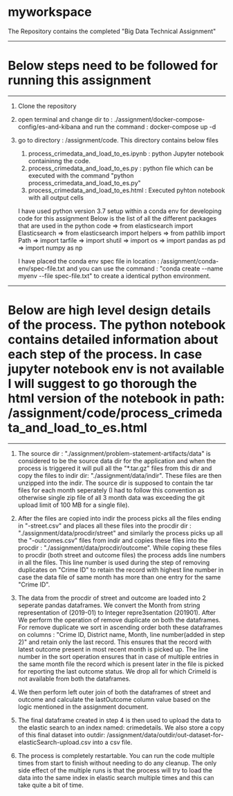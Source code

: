 # myworkspace

The Repository contains the completed "Big Data Technical Assignment"


--------------------------------------------------------------
# Below steps need to be followed for running this assignment
--------------------------------------------------------------
1) Clone the repository

2) open terminal and change dir to : ./assignment/docker-compose-config/es-and-kibana and run the command : docker-compose up -d

3) go to directory : /assignment/code. This directory contains below files 
	1) process_crimedata_and_load_to_es.ipynb : python Jupyter notebook containinng the code.
	2) process_crimedata_and_load_to_es.py : python file which can be executed with the command "python process_crimedata_and_load_to_es.py"
	3) process_crimedata_and_load_to_es.html :  Executed pyhton notebook with all output cells


	I have used python version 3.7 setup within a conda env for developing code for this assignment 
	Below is the list of all the different packages that are used in the python code
		=> from elasticsearch import Elasticsearch
		=> from elasticsearch import helpers
		=> from pathlib import Path
		=> import tarfile
		=> import shutil
		=> import os
		=> import pandas as pd
		=> import numpy as np

	I have placed the conda env spec file in location : /assignment/conda-env/spec-file.txt and you can use the
	command : "conda create --name myenv --file spec-file.txt" to create a identical python environment.

----------------------------------------------------
# Below are high level design details of the process. The python notebook contains detailed information about each step of the process. In case jupyter notebook env is not available I will suggest to go thorough the html version of the notebook in path: /assignment/code/process_crimedata_and_load_to_es.html
----------------------------------------------------

1) The source dir : "./assignment/problem-statement-artifacts/data" is considered to be the source data dir 
	for the application and when the process is triggered it will pull all the "*.tar.gz" files
	from this dir and copy the files to indir dir: "./assignment/data/indir". These files are then unzipped
	into the indir. The source dir is supposed to contain the tar files for each month seperately
	(I had to follow this convention as otherwise single zip file of all 3 month data was exceeding
	the git upload limit of 100 MB for a single file).

2) After the files are copied into indir the process picks all the files ending in "-street.csv" and places all 
	these files into the procdir dir : "./assignment/data/procdir/street" and similarly the process picks up 
	all the "-outcomes.csv" files from indir and copies these files into the procdir : 
	"./assignment/data/procdir/outcome". While coping these files to procdir (both street and outcome files)
	the process adds line numbers in all the files. This line number is used during the step of removing duplicates
	on "Crime ID" to retain the record with highest line number in case the data file of same month has more than
	one entry for the same "Crime ID".

3) The data from the procdir of street and outcome are loaded into 2 seperate pandas dataframes. We convert the Month from
	string representation of (2019-01) to Integer repre3sentation (201901). After We perform the operation
	of remove duplicate on both the dataframes. For remove duplicate we sort in ascending order both these dataframes on
	columns : "Crime ID, District name, Month, line number(added in step 2)" and retain only the last record. This ensures 
	that the record with latest outcome present in most recent month is picked up. The line number in the sort operation
	ensures that in case of multiple entries in the same month file the record which is present later in the file is picked
	for reporting the last outcome status. We drop all for which CrimeId is not available from both the dataframes.

4) We then perform left outer join of both the dataframes of street and outcome and calculate the lastOutcome column value based 
	on the logic mentioned in the assignment document.

5) The final dataframe created in step 4 is then used to upload the data to the elastic search to an index named: crimedetails. 
	We also store a copy of this final dataset into outdir: /assignment/data/outdir/out-dataset-for-elasticSearch-upload.csv 
	into a csv file.

6) The process is completely restartable. You can run the code multiple times from start to finish without needing to do any cleanup.
	The only side effect of the multiple runs is that the process will try to load the data into the same index in elastic search 
	multiple times and this can take quite a bit of time.

